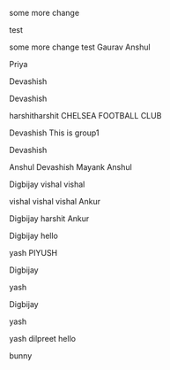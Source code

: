 some more change

test



some more change
test
Gaurav
Anshul

Priya

Devashish

Devashish

harshitharshit
CHELSEA FOOTBALL CLUB 


Devashish
This is group1








Devashish



Anshul
Devashish
Mayank
Anshul


Digbijay
vishal
vishal 


vishal vishal vishal 
Ankur

Digbijay
harshit
Ankur



Digbijay
hello

yash
PIYUSH

Digbijay

yash


Digbijay


yash

yash
dilpreet
hello

bunny